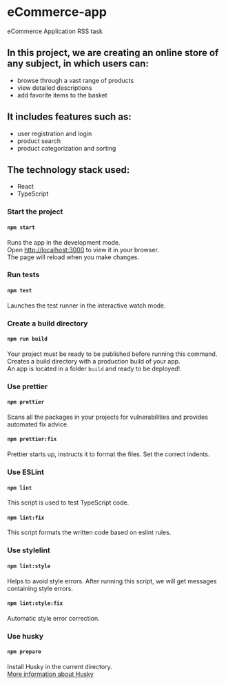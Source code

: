 # eCommerce-app
eCommerce Application RSS task

## In this project, we are creating an online store of any subject, in which users can:
- browse through a vast range of products
- view detailed descriptions
- add favorite items to the basket

## It includes features such as:
- user registration and login
- product search
- product categorization and sorting

## The technology stack used:
- React
- TypeScript

### Start the project

#### `npm start`
Runs the app in the development mode.\
Open [http://localhost:3000](http://localhost:3000) to view it in your browser.\
The page will reload when you make changes.

### Run tests

####  `npm test`
Launches the test runner in the interactive watch mode.

### Create a build directory

####  `npm run build`
Your project must be ready to be published before running this command.\
Creates a build directory with a production build of your app.\
An app is located in a folder `build` and ready to be deployed!.

### Use prettier

####  `npm prettier`
Scans all the packages in your projects for vulnerabilities and provides automated fix advice.

####  `npm prettier:fix`
Prettier starts up, instructs it to format the files. Set the correct indents.

### Use ESLint

####  `npm lint`
This script is used to test TypeScript code.

####  `npm lint:fix`
This script formats the written code based on eslint rules.

### Use stylelint

####  `npm lint:style`
Helps to avoid style errors. After running this script, we will get messages containing style errors.

####  `npm lint:style:fix`
Automatic style error correction.

### Use husky

####  `npm prepare`
Install Husky in the current directory.\
[More information about Husky](https://typicode.github.io/husky)
